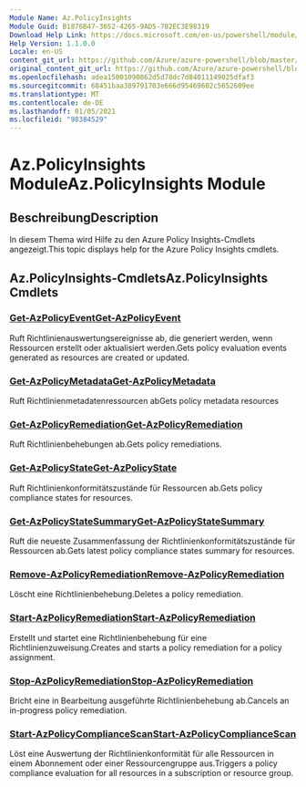 ```yaml
---
Module Name: Az.PolicyInsights
Module Guid: B1876B47-3652-4265-9AD5-782EC3E98319
Download Help Link: https://docs.microsoft.com/en-us/powershell/module/az.policyinsights
Help Version: 1.1.0.0
Locale: en-US
content_git_url: https://github.com/Azure/azure-powershell/blob/master/src/PolicyInsights/PolicyInsights/help/Az.PolicyInsights.md
original_content_git_url: https://github.com/Azure/azure-powershell/blob/master/src/PolicyInsights/PolicyInsights/help/Az.PolicyInsights.md
ms.openlocfilehash: adea15001090862d5d78dc7d84011149025dfaf3
ms.sourcegitcommit: 68451baa389791703e666d95469602c5652609ee
ms.translationtype: MT
ms.contentlocale: de-DE
ms.lasthandoff: 01/05/2021
ms.locfileid: "98384529"
---
```

# <span data-ttu-id="c95f2-101">Az.PolicyInsights Module</span><span class="sxs-lookup"><span data-stu-id="c95f2-101">Az.PolicyInsights Module</span></span>
## <span data-ttu-id="c95f2-102">Beschreibung</span><span class="sxs-lookup"><span data-stu-id="c95f2-102">Description</span></span>
<span data-ttu-id="c95f2-103">In diesem Thema wird Hilfe zu den Azure Policy Insights-Cmdlets angezeigt.</span><span class="sxs-lookup"><span data-stu-id="c95f2-103">This topic displays help for the Azure Policy Insights cmdlets.</span></span>

## <span data-ttu-id="c95f2-104">Az.PolicyInsights-Cmdlets</span><span class="sxs-lookup"><span data-stu-id="c95f2-104">Az.PolicyInsights Cmdlets</span></span>
### [<span data-ttu-id="c95f2-105">Get-AzPolicyEvent</span><span class="sxs-lookup"><span data-stu-id="c95f2-105">Get-AzPolicyEvent</span></span>](Get-AzPolicyEvent.md)
<span data-ttu-id="c95f2-106">Ruft Richtlinienauswertungsereignisse ab, die generiert werden, wenn Ressourcen erstellt oder aktualisiert werden.</span><span class="sxs-lookup"><span data-stu-id="c95f2-106">Gets policy evaluation events generated as resources are created or updated.</span></span>

### [<span data-ttu-id="c95f2-107">Get-AzPolicyMetadata</span><span class="sxs-lookup"><span data-stu-id="c95f2-107">Get-AzPolicyMetadata</span></span>](Get-AzPolicyMetadata.md)
<span data-ttu-id="c95f2-108">Ruft Richtlinienmetadatenressourcen ab</span><span class="sxs-lookup"><span data-stu-id="c95f2-108">Gets policy metadata resources</span></span>

### [<span data-ttu-id="c95f2-109">Get-AzPolicyRemediation</span><span class="sxs-lookup"><span data-stu-id="c95f2-109">Get-AzPolicyRemediation</span></span>](Get-AzPolicyRemediation.md)
<span data-ttu-id="c95f2-110">Ruft Richtlinienbehebungen ab.</span><span class="sxs-lookup"><span data-stu-id="c95f2-110">Gets policy remediations.</span></span>

### [<span data-ttu-id="c95f2-111">Get-AzPolicyState</span><span class="sxs-lookup"><span data-stu-id="c95f2-111">Get-AzPolicyState</span></span>](Get-AzPolicyState.md)
<span data-ttu-id="c95f2-112">Ruft Richtlinienkonformitätszustände für Ressourcen ab.</span><span class="sxs-lookup"><span data-stu-id="c95f2-112">Gets policy compliance states for resources.</span></span>

### [<span data-ttu-id="c95f2-113">Get-AzPolicyStateSummary</span><span class="sxs-lookup"><span data-stu-id="c95f2-113">Get-AzPolicyStateSummary</span></span>](Get-AzPolicyStateSummary.md)
<span data-ttu-id="c95f2-114">Ruft die neueste Zusammenfassung der Richtlinienkonformitätszustände für Ressourcen ab.</span><span class="sxs-lookup"><span data-stu-id="c95f2-114">Gets latest policy compliance states summary for resources.</span></span>

### [<span data-ttu-id="c95f2-115">Remove-AzPolicyRemediation</span><span class="sxs-lookup"><span data-stu-id="c95f2-115">Remove-AzPolicyRemediation</span></span>](Remove-AzPolicyRemediation.md)
<span data-ttu-id="c95f2-116">Löscht eine Richtlinienbehebung.</span><span class="sxs-lookup"><span data-stu-id="c95f2-116">Deletes a policy remediation.</span></span>

### [<span data-ttu-id="c95f2-117">Start-AzPolicyRemediation</span><span class="sxs-lookup"><span data-stu-id="c95f2-117">Start-AzPolicyRemediation</span></span>](Start-AzPolicyRemediation.md)
<span data-ttu-id="c95f2-118">Erstellt und startet eine Richtlinienbehebung für eine Richtlinienzuweisung.</span><span class="sxs-lookup"><span data-stu-id="c95f2-118">Creates and starts a policy remediation for a policy assignment.</span></span>

### [<span data-ttu-id="c95f2-119">Stop-AzPolicyRemediation</span><span class="sxs-lookup"><span data-stu-id="c95f2-119">Stop-AzPolicyRemediation</span></span>](Stop-AzPolicyRemediation.md)
<span data-ttu-id="c95f2-120">Bricht eine in Bearbeitung ausgeführte Richtlinienbehebung ab.</span><span class="sxs-lookup"><span data-stu-id="c95f2-120">Cancels an in-progress policy remediation.</span></span>

### [<span data-ttu-id="c95f2-121">Start-AzPolicyComplianceScan</span><span class="sxs-lookup"><span data-stu-id="c95f2-121">Start-AzPolicyComplianceScan</span></span>](Start-AzPolicyComplianceScan.md)
<span data-ttu-id="c95f2-122">Löst eine Auswertung der Richtlinienkonformität für alle Ressourcen in einem Abonnement oder einer Ressourcengruppe aus.</span><span class="sxs-lookup"><span data-stu-id="c95f2-122">Triggers a policy compliance evaluation for all resources in a subscription or resource group.</span></span>

